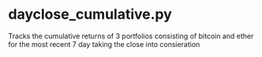 # dayclose_cumulative.py
Tracks the cumulative returns of 3 portfolios consisting of bitcoin and ether for the most recent 7 day taking the close into consieration
